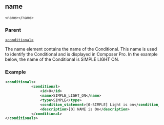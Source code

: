 ## name

`<name></name>`


### Parent

[`<conditional>`][1]


The name element contains the name of the Conditional. This name is used to identify the Conditional and is displayed  in Composer Pro. In the example below, the name of the Conditional is SIMPLE LIGHT ON.


### Example

```xml
<conditionals>
			<conditional>
				<id>0</id>
				<name>SIMPLE_LIGHT_ON</name>
				<type>SIMPLE</type>
				<condition_statement>[0-SIMPLE] Light is on</condition_statement>
				<description>[0] NAME is On</description>
			</conditional>
</conditionals>
```




[1]:	https://snap-one.github.io/docs-driverworks-xml/#conditionals-xml-conditional